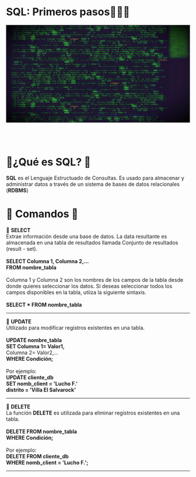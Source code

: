 # SQL: Primeros pasos👨‍💻💊

![wallpaper](images/mysql.jpg)

<br />
<br />

<h1>💊¿Qué es SQL? 💊</h1>

<b>**SQL**</b> es el Lenguaje Estructuado de Consultas. Es usado para almacenar y administrar datos a través de un sistema de bases de datos relacionales (**RDBMS**)


<h1>💊 Comandos 💊</h1>

🌱 **SELECT**<br />
Extrae información desde una base de datos. La data resultante es almacenada en una tabla de resultados llamada Conjunto de resultados (result - set).<br />
<br />
**SELECT Columna 1, Columna 2,...**<br />
**FROM nombre_tabla**<br />
<br />
Columna 1 y Columna 2 son los nombres de los campos de la tabla desde donde quieres seleccionar los datos. Si deseas seleccionar todos los campos disponibles en la tabla, utiiza la siguiente sintaxis.<br />
<br />
**SELECT * FROM nombre_tabla**
*********************************************************************************************************************
🌱 **UPDATE**<br />
Utilizado para modificar registros existentes en una tabla.<br />
<br />
**UPDATE nombre_tabla**<br />
**SET Columna 1= Valor1,**<br />
      Columna 2= Valor2,...<br />
**WHERE Condición;**<br />
<br />
Por ejemplo:<br />
**UPDATE cliente_db**<br />
**SET nomb_client = 'Lucho F.'**<br />
      **distrito = 'Villa El Salvarock'**<br />
*********************************************************************************************************************
🌱 **DELETE**<br />
La función **DELETE** es utilizada para eliminar registros existentes en una tabla.<br />
<br />
**DELETE FROM nombre_tabla**<br />
**WHERE Condición;**<br />
<br />
Por ejemplo:<br />
**DELETE FROM cliente_db**<br />
**WHERE nomb_client = 'Lucho F.';**<br />
*********************************************************************************************************************